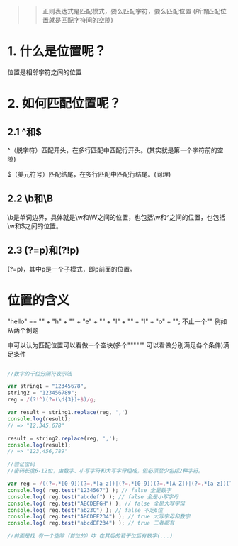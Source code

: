 >> 正则表达式是匹配模式，要么匹配字符，要么匹配位置 (所谓匹配位置就是匹配字符间的空隙)

# 1. 什么是位置呢？

位置是相邻字符之间的位置

# 2. 如何匹配位置呢？

## 2.1 ^和$

^（脱字符）匹配开头，在多行匹配中匹配行开头。(其实就是第一个字符前的空隙)

$（美元符号）匹配结尾，在多行匹配中匹配行结尾。(同理)

## 2.2 \b和\B

\b是单词边界，具体就是\w和\W之间的位置，也包括\w和^之间的位置，也包括\w和$之间的位置。

## 2.3 (?=p)和(?!p)

(?=p)，其中p是一个子模式，即p前面的位置。

# 位置的含义

"hello" == "" + "h" + "" + "e" + "" + "l" + "" + "l" + "o" + ""; 不止一个"" 例如从两个例题

 中可以认为匹配位置可以看做一个空块(多个"""""" 可以看做分别满足各个条件)满足条件
 
 ```js
 
 //数字的千位分隔符表示法
 
 var string1 = "12345678",
string2 = "123456789";
reg = /(?!^)(?=(\d{3})+$)/g;

var result = string1.replace(reg, ',')
console.log(result); 
// => "12,345,678"

result = string2.replace(reg, ',');
console.log(result); 
// => "123,456,789"
```

```js
//验证密码
//密码长度6-12位，由数字、小写字符和大写字母组成，但必须至少包括2种字符。

var reg = /((?=.*[0-9])(?=.*[a-z])|(?=.*[0-9])(?=.*[A-Z])|(?=.*[a-z])(?=.*[A-Z]))^[0-9A-Za-z]{6,12}$/;
console.log( reg.test("1234567") ); // false 全是数字
console.log( reg.test("abcdef") ); // false 全是小写字母
console.log( reg.test("ABCDEFGH") ); // false 全是大写字母
console.log( reg.test("ab23C") ); // false 不足6位
console.log( reg.test("ABCDEF234") ); // true 大写字母和数字
console.log( reg.test("abcdEF234") ); // true 三者都有

//前面是找 有一个空隙（首位的）咋 在其后的若干位后有数字(...)

```


